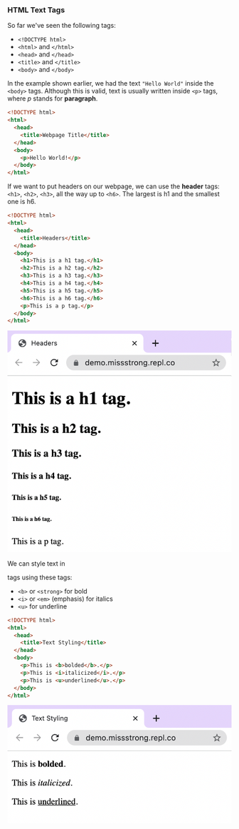 ### HTML Text Tags

So far we've seen the following tags:
* `<!DOCTYPE html>`
* `<html>` and `</html>`
* `<head>` and `</head>` 
* `<title>` and `</title>`
* `<body>` and `</body>`

In the example shown earlier, we had the text `"Hello World"` inside the `<body>` tags. Although this is valid, text is usually written inside `<p>` tags, where *p* stands for **paragraph**.


```html
<!DOCTYPE html>
<html>
  <head>
    <title>Webpage Title</title>
  </head>
  <body>
    <p>Hello World!</p>
  </body>
</html>
```

If we want to put headers on our webpage, we can use the **header** tags: `<h1>`, `<h2>`, `<h3>`, all the way up to `<h6>`. The largest is h1 and the smallest one is h6.
  
```html
<!DOCTYPE html>
<html>
  <head>
    <title>Headers</title>
  </head>
  <body>
    <h1>This is a h1 tag.</h1>
    <h2>This is a h2 tag.</h2>
    <h3>This is a h3 tag.</h3>
    <h4>This is a h4 tag.</h4>
    <h5>This is a h5 tag.</h5>
    <h6>This is a h6 tag.</h6>
    <p>This is a p tag.</p>
  </body>
</html>
```

![](../../Images/Headers_HTML.png)

We can style text in <p> tags using these tags:
* `<b>` or `<strong>` for bold
* `<i>` or `<em>` (emphasis) for italics
* `<u>` for underline
  
```html
<!DOCTYPE html>
<html>
  <head>
    <title>Text Styling</title>
  </head>
  <body>
    <p>This is <b>bolded</b>.</p>
    <p>This is <i>italicized</i>.</p>
    <p>This is <u>underlined</u>.</p>
  </body>
</html>
```

![](../../Images/Text_Styling_HTML.png)
